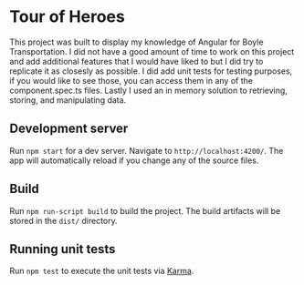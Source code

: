 # Tour of Heroes

This project was built to display my knowledge of Angular for Boyle Transportation. I did not have a good amount of time to work on this project and add additional features that I would have liked to but I did try to replicate it as closesly as possible. I did add unit tests for testing purposes, if you would like to see those, you can access them in any of the component.spec.ts files. Lastly I used an in memory solution to retrieving, storing, and manipulating data.

## Development server

Run `npm start` for a dev server. Navigate to `http://localhost:4200/`. The app will automatically reload if you change any of the source files.

## Build

Run `npm run-script build` to build the project. The build artifacts will be stored in the `dist/` directory.

## Running unit tests

Run `npm test` to execute the unit tests via [Karma](https://karma-runner.github.io).
